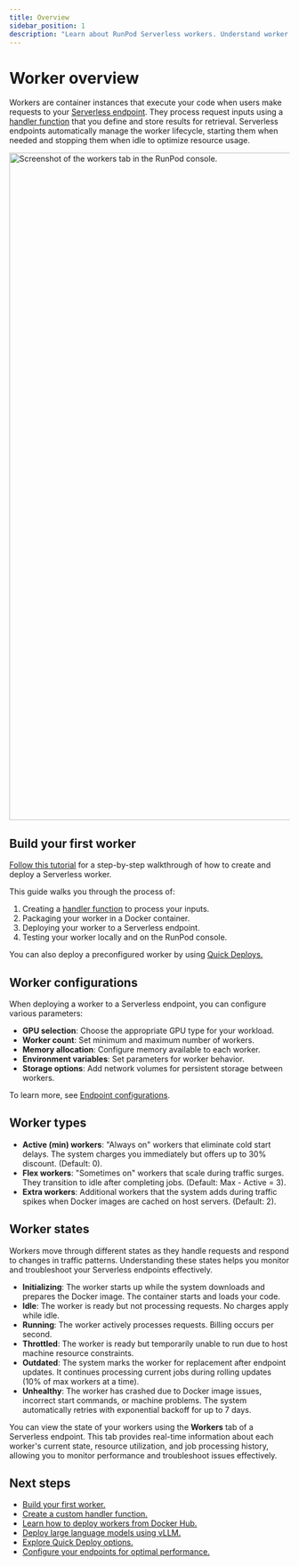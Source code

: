 ```yaml
---
title: Overview
sidebar_position: 1
description: "Learn about RunPod Serverless workers. Understand worker types, states, configurations, and best practices for deployment."
---
```


# Worker overview

Workers are container instances that execute your code when users make requests to your [Serverless endpoint](/serverless/endpoints/overview). They process request inputs using a [handler function](/serverless/workers/handler-functions) that you define and store results for retrieval. Serverless endpoints automatically manage the worker lifecycle, starting them when needed and stopping them when idle to optimize resource usage.

<img src="/img/docs/serverless-workers-tab.png" width="1200" alt="Screenshot of the workers tab in the RunPod console."/>

## Build your first worker

[Follow this tutorial](/serverless/workers/custom-worker) for a step-by-step walkthrough of how to create and deploy a Serverless worker.

This guide walks you through the process of:

1. Creating a [handler function](/serverless/workers/handler-functions) to process your inputs.
2. Packaging your worker in a Docker container.
3. Deploying your worker to a Serverless endpoint.
4. Testing your worker locally and on the RunPod console.

You can also deploy a preconfigured worker by using [Quick Deploys.](/serverless/quick-deploys)

## Worker configurations

When deploying a worker to a Serverless endpoint, you can configure various parameters:

- **GPU selection**: Choose the appropriate GPU type for your workload.
- **Worker count**: Set minimum and maximum number of workers.
- **Memory allocation**: Configure memory available to each worker.
- **Environment variables**: Set parameters for worker behavior.
- **Storage options**: Add network volumes for persistent storage between workers.

To learn more, see [Endpoint configurations](/serverless/endpoints/endpoint-configurations).

## Worker types

- **Active (min) workers**: "Always on" workers that eliminate cold start delays. The system charges you immediately but offers up to 30% discount. (Default: 0).
- **Flex workers**: "Sometimes on" workers that scale during traffic surges. They transition to idle after completing jobs. (Default: Max - Active = 3).
- **Extra workers**: Additional workers that the system adds during traffic spikes when Docker images are cached on host servers. (Default: 2).

## Worker states

Workers move through different states as they handle requests and respond to changes in traffic patterns. Understanding these states helps you monitor and troubleshoot your Serverless endpoints effectively.

- **Initializing**: The worker starts up while the system downloads and prepares the Docker image. The container starts and loads your code.
- **Idle**: The worker is ready but not processing requests. No charges apply while idle.
- **Running**: The worker actively processes requests. Billing occurs per second.
- **Throttled**: The worker is ready but temporarily unable to run due to host machine resource constraints.
- **Outdated**: The system marks the worker for replacement after endpoint updates. It continues processing current jobs during rolling updates (10% of max workers at a time).
- **Unhealthy**: The worker has crashed due to Docker image issues, incorrect start commands, or machine problems. The system automatically retries with exponential backoff for up to 7 days.

You can view the state of your workers using the **Workers** tab of a Serverless endpoint. This tab provides real-time information about each worker's current state, resource utilization, and job processing history, allowing you to monitor performance and troubleshoot issues effectively.

## Next steps

- [Build your first worker.](/serverless/workers/custom-worker)
- [Create a custom handler function.](/serverless/workers/handler-functions)
- [Learn how to deploy workers from Docker Hub.](/serverless/workers/deploy)
- [Deploy large language models using vLLM.](/serverless/vllm/overview)
- [Explore Quick Deploy options.](/serverless/quick-deploys)
- [Configure your endpoints for optimal performance.](/serverless/endpoints/endpoint-configurations)
